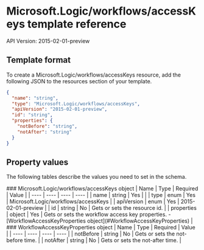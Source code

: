 # Microsoft.Logic/workflows/accessKeys template reference
API Version: 2015-02-01-preview
## Template format

To create a Microsoft.Logic/workflows/accessKeys resource, add the following JSON to the resources section of your template.

```json
{
  "name": "string",
  "type": "Microsoft.Logic/workflows/accessKeys",
  "apiVersion": "2015-02-01-preview",
  "id": "string",
  "properties": {
    "notBefore": "string",
    "notAfter": "string"
  }
}
```
## Property values

The following tables describe the values you need to set in the schema.

<a id="Microsoft.Logic/workflows/accessKeys" />
### Microsoft.Logic/workflows/accessKeys object
|  Name | Type | Required | Value |
|  ---- | ---- | ---- | ---- |
|  name | string | Yes |  |
|  type | enum | Yes | Microsoft.Logic/workflows/accessKeys |
|  apiVersion | enum | Yes | 2015-02-01-preview |
|  id | string | No | Gets or sets the resource id. |
|  properties | object | Yes | Gets or sets the workflow access key properties. - [WorkflowAccessKeyProperties object](#WorkflowAccessKeyProperties) |


<a id="WorkflowAccessKeyProperties" />
### WorkflowAccessKeyProperties object
|  Name | Type | Required | Value |
|  ---- | ---- | ---- | ---- |
|  notBefore | string | No | Gets or sets the not-before time. |
|  notAfter | string | No | Gets or sets the not-after time. |

